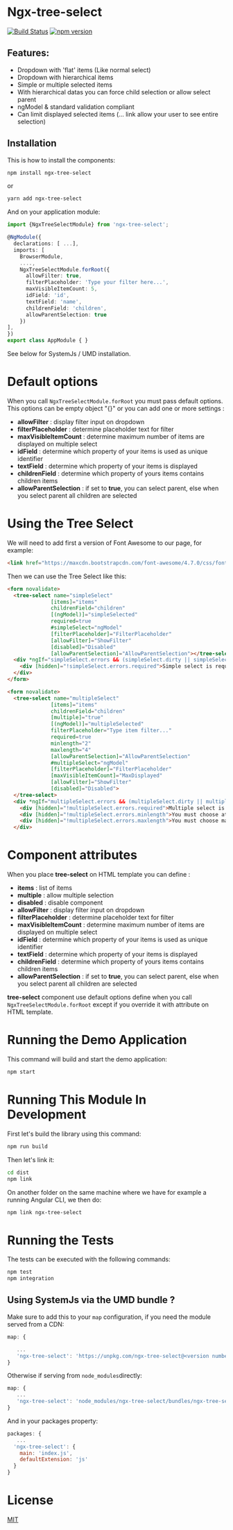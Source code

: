 # Ngx-tree-select
[![Build Status](https://travis-ci.org/Crazyht/ngx-tree-select.svg?branch=dev)](https://travis-ci.org/Crazyht/ngx-tree-select)
[![npm version](https://badge.fury.io/js/ngx-tree-select.svg)](https://badge.fury.io/js/ngx-tree-select)
## Features:
- Dropdown with 'flat' items (Like normal select)
- Dropdown with hierarchical items
- Simple or multiple selected items
- With hierarchical datas you can force child selection or allow select parent 
- ngModel & standard validation compliant
- Can limit displayed selected items (... link allow your user to see entire selection)

## Installation

This is how to install the components:

```bash
npm install ngx-tree-select
```

or

```bash
yarn add ngx-tree-select
```

And on your application module:

```ts
import {NgxTreeSelectModule} from 'ngx-tree-select';

@NgModule({
  declarations: [ ...],
  imports: [
    BrowserModule,
    ....,
    NgxTreeSelectModule.forRoot({
      allowFilter: true,
      filterPlaceholder: 'Type your filter here...', 
      maxVisibleItemCount: 5,
      idField: 'id', 
      textField: 'name',
      childrenField: 'children',
      allowParentSelection: true
    })
],
})
export class AppModule { }
```

See below for SystemJs / UMD installation.

# Default options

When you call ```NgxTreeSelectModule.forRoot``` you must pass default options. This options can be empty object "{}" or you can add one or more settings : 

- **allowFilter** : display filter input on dropdown
- **filterPlaceholder** : determine placeholder text for filter
- **maxVisibleItemCount** : determine maximum number of items are displayed on multiple select 
- **idField** : determine which property of your items is used as unique identifier
- **textField** : determine which property of your items is displayed
- **childrenField** : determine which property of yours items contains children items
- **allowParentSelection** : if set to **true**, you can select parent, else when you select parent all children are selected

# Using the Tree Select

We will need to add first a version of Font Awesome to our page, for example:

```html
<link href="https://maxcdn.bootstrapcdn.com/font-awesome/4.7.0/css/font-awesome.min.css" rel="stylesheet">
```

Then we can use the Tree Select like this:

```html
<form novalidate>
  <tree-select name="simpleSelect"
              [items]="items"
              childrenField="children"
              [(ngModel)]="simpleSelected"
              required=true
              #simpleSelect="ngModel"
              [filterPlaceholder]="FilterPlaceholder"
              [allowFilter]="ShowFilter"
              [disabled]="Disabled"
              [allowParentSelection]="AllowParentSelection"></tree-select>
  <div *ngIf="simpleSelect.errors && (simpleSelect.dirty || simpleSelect.touched)" class="alert alert-danger">
    <div [hidden]="!simpleSelect.errors.required">Simple select is required</div>
  </div>
</form>

<form novalidate>
  <tree-select name="multipleSelect"
              [items]="items"
              childrenField="children"
              [multiple]="true"
              [(ngModel)]="multipleSelected"
              filterPlaceholder="Type item filter..."
              required=true
              minlength="2"
              maxlength="4"
              [allowParentSelection]="AllowParentSelection"
              #multipleSelect="ngModel"
              [filterPlaceholder]="FilterPlaceholder"
              [maxVisibleItemCount]="MaxDisplayed"
              [allowFilter]="ShowFilter"
              [disabled]="Disabled">
  </tree-select>
  <div *ngIf="multipleSelect.errors && (multipleSelect.dirty || multipleSelect.touched)" class="alert alert-danger">
    <div [hidden]="!multipleSelect.errors.required">Multiple select is required</div>
    <div [hidden]="!multipleSelect.errors.minlength">You must choose at least 2 items on Multiple select</div>
    <div [hidden]="!multipleSelect.errors.maxlength">You must choose maximum 4 items on Multiple select</div>
  </div>
```

# Component attributes

When you place **tree-select** on HTML template you can define : 

- **items** : list of items
- **multiple** : allow multiple selection
- **disabled** : disable component 
- **allowFilter** : display filter input on dropdown
- **filterPlaceholder** : determine placeholder text for filter
- **maxVisibleItemCount** : determine maximum number of items are displayed on multiple select 
- **idField** : determine which property of your items is used as unique identifier
- **textField** : determine which property of your items is displayed
- **childrenField** : determine which property of yours items contains children items
- **allowParentSelection** : if set to **true**, you can select parent, else when you select parent all children are selected

**tree-select** component use default options define when you call ```NgxTreeSelectModule.forRoot``` except if you override it with attribute on HTML template.

# Running the Demo Application
This command will build and start the demo application:

```bash
npm start
```

# Running This Module In Development

First let's build the library using this command:

```bash
npm run build
```

Then let's link it:

```bash
cd dist
npm link
```

On another folder on the same machine where we have for example a running Angular CLI, we then do:

```bash
npm link ngx-tree-select
```

# Running the Tests

The tests can be executed with the following commands:

```bash
npm test
npm integration
```

## Using SystemJs via the UMD bundle ?

Make sure to add this to your `map` configuration, if you need the module served from a CDN:

```javascript
map: {

   ...
   'ngx-tree-select': 'https://unpkg.com/ngx-tree-select@<version number>/ngx-tree-select.umd.min.js'
}
```

Otherwise if serving from `node_modules`directly:

```javascript
map: {
   ...
   'ngx-tree-select': 'node_modules/ngx-tree-select/bundles/ngx-tree-select.umd.min.js'
}
```

And in your packages property:

```javascript
packages: {
   ...
  'ngx-tree-select': {
    main: 'index.js',
    defaultExtension: 'js'
  }
}
```

# License

[MIT](https://opensource.org/licenses/MIT)
